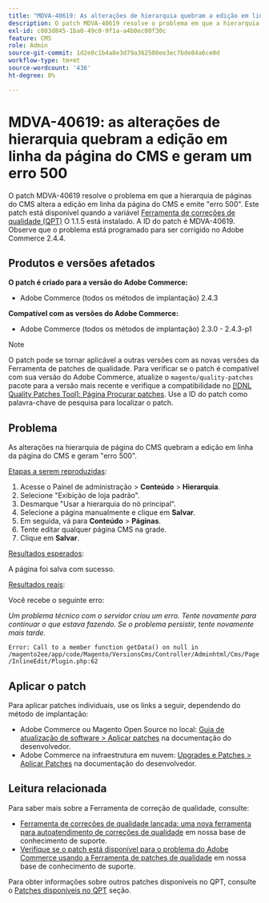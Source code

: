 ```yaml
---
title: "MDVA-40619: As alterações de hierarquia quebram a edição em linha da página do CMS e geram um erro 500"
description: O patch MDVA-40619 resolve o problema em que a hierarquia de páginas do CMS altera a edição em linha da página do CMS e emite "erro 500". Este patch está disponível quando a [Ferramenta de correções de qualidade (QPT)](/help/announcements/adobe-commerce-announcements/magento-quality-patches-released-new-tool-to-self-serve-quality-patches.md) 1.1.5 está instalada. A ID do patch é MDVA-40619. Observe que o problema está programado para ser corrigido no Adobe Commerce 2.4.4.
exl-id: c003d845-1ba0-49c0-9f1a-a4b0ec00f30c
feature: CMS
role: Admin
source-git-commit: 1d2e0c1b4a8e3d79a362500ee3ec7bde84a6ce0d
workflow-type: tm+mt
source-wordcount: '436'
ht-degree: 0%

---
```


# MDVA-40619: as alterações de hierarquia quebram a edição em linha da página do CMS e geram um erro 500

O patch MDVA-40619 resolve o problema em que a hierarquia de páginas do CMS altera a edição em linha da página do CMS e emite &quot;erro 500&quot;. Este patch está disponível quando a variável [Ferramenta de correções de qualidade (QPT)](/help/announcements/adobe-commerce-announcements/magento-quality-patches-released-new-tool-to-self-serve-quality-patches.md) O 1.1.5 está instalado. A ID do patch é MDVA-40619. Observe que o problema está programado para ser corrigido no Adobe Commerce 2.4.4.

## Produtos e versões afetados

**O patch é criado para a versão do Adobe Commerce:**

* Adobe Commerce (todos os métodos de implantação) 2.4.3

**Compatível com as versões do Adobe Commerce:**

* Adobe Commerce (todos os métodos de implantação) 2.3.0 - 2.4.3-p1

>[!NOTE]
>
>O patch pode se tornar aplicável a outras versões com as novas versões da Ferramenta de patches de qualidade. Para verificar se o patch é compatível com sua versão do Adobe Commerce, atualize o `magento/quality-patches` pacote para a versão mais recente e verifique a compatibilidade no [[!DNL Quality Patches Tool]: Página Procurar patches](https://devdocs.magento.com/quality-patches/tool.html#patch-grid). Use a ID do patch como palavra-chave de pesquisa para localizar o patch.

## Problema

As alterações na hierarquia de página do CMS quebram a edição em linha da página do CMS e geram &quot;erro 500&quot;.

<u>Etapas a serem reproduzidas</u>:

1. Acesse o Painel de administração > **Conteúdo** > **Hierarquia**.
1. Selecione &quot;Exibição de loja padrão&quot;.
1. Desmarque &quot;Usar a hierarquia do nó principal&quot;.
1. Selecione a página manualmente e clique em **Salvar**.
1. Em seguida, vá para **Conteúdo** > **Páginas**.
1. Tente editar qualquer página CMS na grade.
1. Clique em **Salvar**.

<u>Resultados esperados</u>:

A página foi salva com sucesso.

<u>Resultados reais</u>:

Você recebe o seguinte erro:

*Um problema técnico com o servidor criou um erro. Tente novamente para continuar o que estava fazendo. Se o problema persistir, tente novamente mais tarde.*

`Error: Call to a member function getData() on null in /magento2ee/app/code/Magento/VersionsCms/Controller/Adminhtml/Cms/Page/InlineEdit/Plugin.php:62`

## Aplicar o patch

Para aplicar patches individuais, use os links a seguir, dependendo do método de implantação:

* Adobe Commerce ou Magento Open Source no local: [Guia de atualização de software > Aplicar patches](https://devdocs.magento.com/guides/v2.4/comp-mgr/patching/mqp.html) na documentação do desenvolvedor.
* Adobe Commerce na infraestrutura em nuvem: [Upgrades e Patches > Aplicar Patches](https://devdocs.magento.com/cloud/project/project-patch.html) na documentação do desenvolvedor.

## Leitura relacionada

Para saber mais sobre a Ferramenta de correção de qualidade, consulte:

* [Ferramenta de correções de qualidade lançada: uma nova ferramenta para autoatendimento de correções de qualidade](/help/announcements/adobe-commerce-announcements/magento-quality-patches-released-new-tool-to-self-serve-quality-patches.md) em nossa base de conhecimento de suporte.
* [Verifique se o patch está disponível para o problema do Adobe Commerce usando a Ferramenta de patches de qualidade](/help/support-tools/patches-available-in-qpt-tool/check-patch-for-magento-issue-with-magento-quality-patches.md) em nossa base de conhecimento de suporte.

Para obter informações sobre outros patches disponíveis no QPT, consulte o [Patches disponíveis no QPT](https://support.magento.com/hc/en-us/sections/360010506631-Patches-available-in-MQP-tool-) seção.
